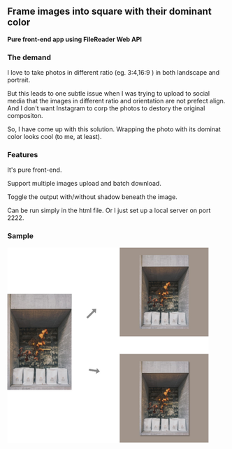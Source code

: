 ## Frame images into square with their dominant color

__Pure front-end app using FileReader Web API__

### The demand

I love to take photos in different ratio (eg. 3:4,16:9 ) in both landscape and portrait. 

But this leads to one subtle issue when I was trying to upload to social media that the images in different ratio and orientation are not prefect align. And I don't want Instagram to corp the photos to destory the original compositon. 

So, I have come up with this solution. Wrapping the photo with its dominat color looks cool (to me, at least).

### Features

It's pure front-end. 

Support multiple images upload and batch download.

Toggle the output with/without shadow beneath the image.

Can be run simply in the html file. Or I just set up a local server on port 2222.

### Sample





<img src="Untitled Diagram.jpg" alt="Sample" style="zoom:45%;" />